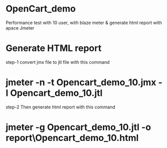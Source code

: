 # OpenCart_demo
Performance test with 10 user, with blaze meter &amp; generate html report with apace Jmeter
# Generate HTML report
step-1 convert jmx file to jtl file with this command
# jmeter -n -t Opencart_demo_10.jmx -l Opencart_demo_10.jtl
step-2 Then generate html report with this command
# jmeter -g Opencart_demo_10.jtl -o report\Opencart_demo_10.html
